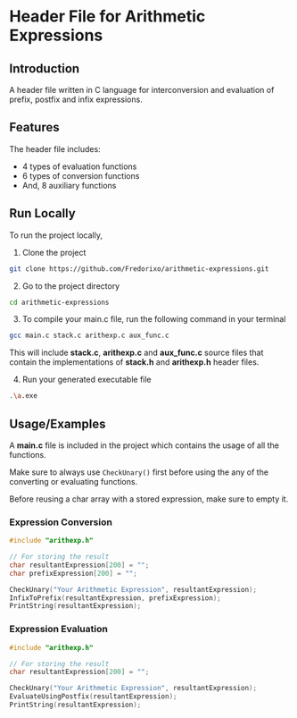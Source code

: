 # Header File for Arithmetic Expressions

## Introduction

A header file written in C language for interconversion and evaluation of prefix, postfix and infix expressions.

## Features

The header file includes:

- 4 types of evaluation functions
- 6 types of conversion functions
- And, 8 auxiliary functions

## Run Locally

To run the project locally,

1. Clone the project

```bash
git clone https://github.com/Fredorixo/arithmetic-expressions.git
```

2. Go to the project directory

```bash
cd arithmetic-expressions
```

3. To compile your main.c file, run the following command in your terminal

```bash
gcc main.c stack.c arithexp.c aux_func.c
```

This will include **stack.c**, **arithexp.c** and **aux_func.c** source files that contain the implementations of **stack.h** and **arithexp.h** header files.

4. Run your generated executable file

```bash
.\a.exe
```
## Usage/Examples

A **main.c** file is included in the project which contains the usage of all the functions.

Make sure to always use `CheckUnary()` first before using the any of the converting or evaluating functions. 

Before reusing a char array with a stored expression, make sure to empty it.

### Expression Conversion

```c
#include "arithexp.h"

// For storing the result
char resultantExpression[200] = "";
char prefixExpression[200] = "";

CheckUnary("Your Arithmetic Expression", resultantExpression);
InfixToPrefix(resultantExpression, prefixExpression);
PrintString(resultantExpression);
```

### Expression Evaluation

```c
#include "arithexp.h"

// For storing the result
char resultantExpression[200] = "";

CheckUnary("Your Arithmetic Expression", resultantExpression);
EvaluateUsingPostfix(resultantExpression);
PrintString(resultantExpression);
```